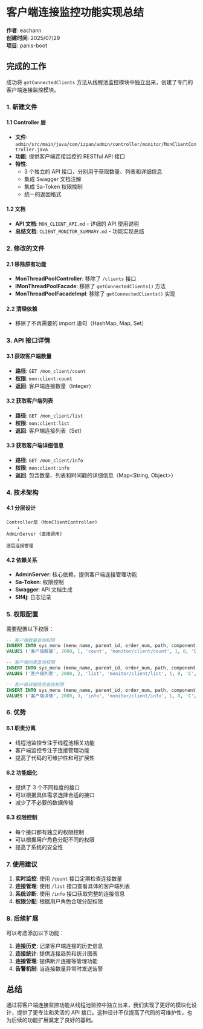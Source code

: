 # 客户端连接监控功能实现总结

**作者**: eachann  
**创建时间**: 2025/07/29  
**项目**: panis-boot

## 完成的工作

成功将 `getConnectedClients` 方法从线程池监控模块中独立出来，创建了专门的客户端连接监控模块。

### 1. 新建文件

#### 1.1 Controller 层

- **文件**: `admin/src/main/java/com/izpan/admin/controller/monitor/MonClientController.java`
- **功能**: 提供客户端连接监控的 RESTful API 接口
- **特性**:
  - 3 个独立的 API 接口，分别用于获取数量、列表和详细信息
  - 集成 Swagger 文档注解
  - 集成 Sa-Token 权限控制
  - 统一的返回格式

#### 1.2 文档

- **API 文档**: `MON_CLIENT_API.md` - 详细的 API 使用说明
- **总结文档**: `CLIENT_MONITOR_SUMMARY.md` - 功能实现总结

### 2. 修改的文件

#### 2.1 移除原有功能

- **MonThreadPoolController**: 移除了 `/clients` 接口
- **IMonThreadPoolFacade**: 移除了 `getConnectedClients()` 方法
- **MonThreadPoolFacadeImpl**: 移除了 `getConnectedClients()` 实现

#### 2.2 清理依赖

- 移除了不再需要的 import 语句（HashMap, Map, Set）

### 3. API 接口详情

#### 3.1 获取客户端数量

- **路径**: `GET /mon_client/count`
- **权限**: `mon:client:count`
- **返回**: 客户端连接数量（Integer）

#### 3.2 获取客户端列表

- **路径**: `GET /mon_client/list`
- **权限**: `mon:client:list`
- **返回**: 客户端连接列表（Set<String>）

#### 3.3 获取客户端详细信息

- **路径**: `GET /mon_client/info`
- **权限**: `mon:client:info`
- **返回**: 包含数量、列表和时间戳的详细信息（Map<String, Object>）

### 4. 技术架构

#### 4.1 分层设计

```
Controller层 (MonClientController)
    ↓
AdminServer (直接调用)
    ↓
底层连接管理
```

#### 4.2 依赖关系

- **AdminServer**: 核心依赖，提供客户端连接管理功能
- **Sa-Token**: 权限控制
- **Swagger**: API 文档生成
- **Slf4j**: 日志记录

### 5. 权限配置

需要配置以下权限：

```sql
-- 客户端数量查询权限
INSERT INTO sys_menu (menu_name, parent_id, order_num, path, component, is_frame, is_cache, menu_type, visible, status, perms, icon, create_by, create_time, update_by, update_time, remark)
VALUES ('客户端数量', 2000, 1, 'count', 'monitor/client/count', 1, 0, 'C', '0', '0', 'mon:client:count', 'chart', 'admin', NOW(), '', NULL, '客户端数量查询');

-- 客户端列表查询权限
INSERT INTO sys_menu (menu_name, parent_id, order_num, path, component, is_frame, is_cache, menu_type, visible, status, perms, icon, create_by, create_time, update_by, update_time, remark)
VALUES ('客户端列表', 2000, 2, 'list', 'monitor/client/list', 1, 0, 'C', '0', '0', 'mon:client:list', 'list', 'admin', NOW(), '', NULL, '客户端列表查询');

-- 客户端详细信息查询权限
INSERT INTO sys_menu (menu_name, parent_id, order_num, path, component, is_frame, is_cache, menu_type, visible, status, perms, icon, create_by, create_time, update_by, update_time, remark)
VALUES ('客户端详情', 2000, 3, 'info', 'monitor/client/info', 1, 0, 'C', '0', '0', 'mon:client:info', 'detail', 'admin', NOW(), '', NULL, '客户端详细信息查询');
```

### 6. 优势

#### 6.1 职责分离

- 线程池监控专注于线程池相关功能
- 客户端监控专注于连接管理功能
- 提高了代码的可维护性和可扩展性

#### 6.2 功能细化

- 提供了 3 个不同粒度的接口
- 可以根据具体需求选择合适的接口
- 减少了不必要的数据传输

#### 6.3 权限控制

- 每个接口都有独立的权限控制
- 可以根据用户角色分配不同的权限
- 提高了系统的安全性

### 7. 使用建议

1. **实时监控**: 使用 `/count` 接口定期检查连接数量
2. **连接管理**: 使用 `/list` 接口查看具体的客户端列表
3. **系统诊断**: 使用 `/info` 接口获取完整的连接信息
4. **权限分配**: 根据用户角色合理分配权限

### 8. 后续扩展

可以考虑添加以下功能：

1. **连接历史**: 记录客户端连接的历史信息
2. **连接统计**: 提供连接趋势和统计图表
3. **连接管理**: 提供断开连接等管理功能
4. **告警机制**: 当连接数量异常时发送告警

## 总结

通过将客户端连接监控功能从线程池监控中独立出来，我们实现了更好的模块化设计，提供了更专注和灵活的 API 接口。这种设计不仅提高了代码的可维护性，也为后续的功能扩展奠定了良好的基础。
